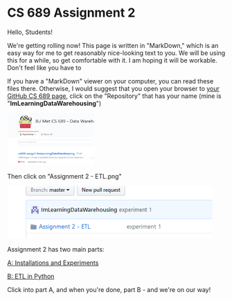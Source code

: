 # CS 689 Assignment 2
Hello, Students!

We're getting rolling now!  This page is written in "MarkDown," which is an easy way for me to get reasonably nice-looking text to you. We will be using this for a while, so get comfortable with it.  I am hoping it will be workable.  Don't feel like you have to 

If you have a "MarkDown" viewer on your computer, you can read these files there.  Otherwise, I would suggest that you open your browser to [your GitHub CS 689 page](https://github.com/BU-MET-CS-689/), click on the "Repository" that has your name (mine is "**ImLearningDataWarehousing**")

<img src="pix/Your GitHub home looks like this.png" width="200" height="120" /> 

Then click on "Assignment 2 - ETL.png"

<img src="pix/Click on Assignment 2 - ETL.png" />

Assignment 2 has two main parts:

<a href="A. Installations/README.md"> A: Installations and Experiments </a>

<a href="B. ETL/README.md"> B: ETL in Python </a>

Click into part A, and when you're done, part B - and we're on our way!

